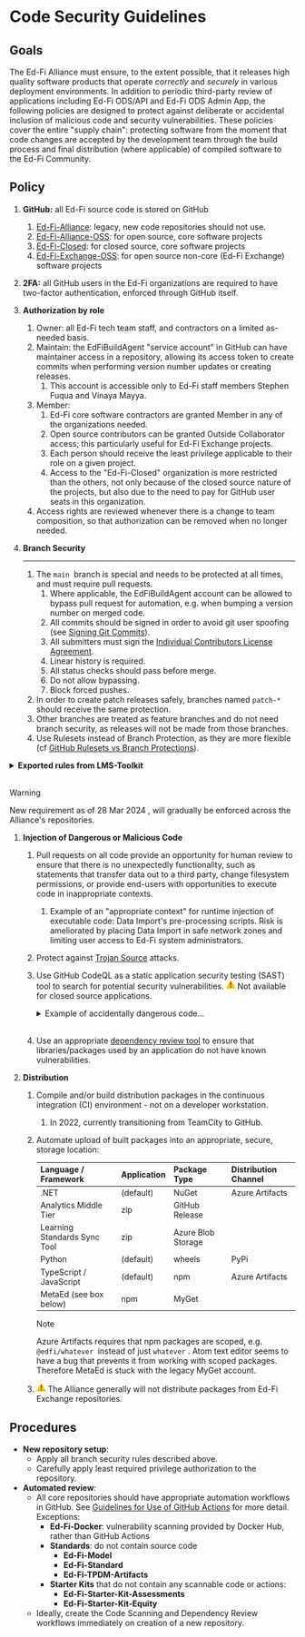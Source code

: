 # Code Security Guidelines

## Goals

The Ed-Fi Alliance must ensure, to the extent possible, that it releases high
quality software products that operate _correctly_ and _securely_ in various
deployment environments. In addition to periodic third-party review of
applications including Ed-Fi ODS/API and Ed-Fi ODS Admin App, the following
policies are designed to protect against deliberate or accidental inclusion of
malicious code and security vulnerabilities. These policies cover the entire
"supply chain": protecting software from the moment that code changes are
accepted by the development team through the build process and final
distribution (where applicable) of compiled software to the Ed-Fi Community.

## Policy

1. **GitHub:** all Ed-Fi source code is stored on GitHub
   1. [Ed-Fi-Alliance](https://github.com/ed-fi-alliance): legacy, new code
      repositories should not use.
   2. [Ed-Fi-Alliance-OSS](https://github.com/Ed-Fi-Alliance-OSS): for open
      source, core software projects
   3. [Ed-Fi-Closed](https://github.com/Ed-Fi-Closed): for closed source, core
      software projects
   4. [Ed-Fi-Exchange-OSS](https://github.com/Ed-Fi-Exchange-OSS): for open
      source non-core (Ed-Fi Exchange) software projects
2. **2FA:** all GitHub users in the Ed-Fi organizations are required to have
   two-factor authentication, enforced through GitHub itself.
3. **Authorization by role**
   1. Owner: all Ed-Fi tech team staff, and contractors on a limited as-needed
      basis.
   2. Maintain: the EdFiBuildAgent "service account" in GitHub can have
      maintainer access in a repository, allowing its access token to create
      commits when performing version number updates or creating releases.
      1. This account is accessible only to Ed-Fi staff members Stephen Fuqua
         and Vinaya Mayya.
   3. Member:
      1. Ed-Fi core software contractors are granted Member in any of the
         organizations needed.
      2. Open source contributors can be granted Outside Collaborator access;
         this particularly useful for Ed-Fi Exchange projects.
      3. Each person should receive the least privilege applicable to their
         role on a given project.
      4. Access to the "Ed-Fi-Closed" organization is more restricted than
         the others, not only because of the closed source nature of the
         projects, but also due to the need to pay for GitHub user seats in
         this organization.
   4. Access rights are reviewed whenever there is a change to team
      composition, so that authorization can be removed when no longer needed.
4. **Branch Security**

   ***

   1. The `main`  branch is special and needs to be protected at all times,
      and must require pull requests.
      1. Where applicable, the EdFiBuildAgent account can be allowed to
         bypass pull request for automation, e.g. when bumping a version
         number on merged code.
      2. All commits should be signed in order to avoid git user spoofing
         (see [Signing Git
         Commits](https://edfi.atlassian.net/wiki/spaces/ETKB/pages/20875476/Signing+Git+Commits)).
      3. All submitters must sign the [Individual Contributors License
         Agreement](https://gist.github.com/EdFiBuildAgent/d68fa602d07505c3682e8258b7dc6fbc).
      4. Linear history is required.
      5. All status checks should pass before merge.
      6. Do not allow bypassing.
      7. Block forced pushes.
   2. In order to create patch releases safely, branches named `patch-*`
      should receive the same protection.
   3. Other branches are treated as feature branches and do not need branch
      security, as releases will not be made from those branches.
   4. Use Rulesets instead of Branch Protection, as they are more flexible
      (cf [GitHub Rulesets vs Branch
      Protections](rulesets-vs-branch-protections.md)).

<details>
  <summary><b>Exported rules from LMS-Toolkit</b></summary>

```json
{
  "id": 580376,
  "name": "main",
  "target": "branch",
  "source_type": "Repository",
  "source": "Ed-Fi-Exchange-OSS/LMS-Toolkit",
  "enforcement": "active",
  "conditions": {
    "ref_name": {
      "exclude": [],
      "include": ["~DEFAULT_BRANCH", "refs/heads/patch-*"]
    }
  },
  "rules": [
    {
      "type": "deletion"
    },
    {
      "type": "non_fast_forward"
    },
    {
      "type": "creation"
    },
    {
      "type": "required_linear_history"
    },
    {
      "type": "required_signatures"
    },
    {
      "type": "pull_request",
      "parameters": {
        "required_approving_review_count": 1,
        "dismiss_stale_reviews_on_push": false,
        "require_code_owner_review": true,
        "require_last_push_approval": true,
        "required_review_thread_resolution": false
      }
    },
    {
      "type": "required_status_checks",
      "parameters": {
        "strict_required_status_checks_policy": false,
        "required_status_checks": [
          {
            "context": "license/cla"
          }
        ]
      }
    }
  ],
  "bypass_actors": []
}
```

</details>
<br>

> [!WARNING]
> New requirement as of 28 Mar 2024 , will gradually be
> enforced across the Alliance's repositories.

1. **Injection of Dangerous or Malicious Code**

   1. Pull requests on all code provide an opportunity for human review to
      ensure that there is no unexpectedly functionality, such as statements
      that transfer data out to a third party, change filesystem permissions,
      or provide end-users with opportunities to execute code in inappropriate
      contexts.
      1. Example of an "appropriate context" for runtime injection of
         executable code: Data Import's pre-processing scripts. Risk is
         ameliorated by placing Data Import in safe network zones and
         limiting user access to Ed-Fi system administrators.
   2. Protect against [Trojan Source](https://trojansource.codes/) attacks.
   3. Use GitHub CodeQL as a static application security testing (SAST) tool
      to search for potential security vulnerabilities.
      ![Warning](../../images/Continuous-Integration/warning.png)
      Not available for closed source applications.
        <details>
        <summary>
            Example of accidentally dangerous code...
        </summary>

      This example comes from the Meadowlark R&D project. In that project, the
      development team has been developing a pure prototype application, and
      the team (which includes this author) relaxed some standards for the
      sake of expediency. However, there is some potential for this code
      "graduate" up to production status - in which case, it better not have
      security vulnerabilities! Here is a vulnerability that CodeQL discovered
      during a GitHub Action workflow run:

        <img src="../../images/Continuous-Integration/image2022-6-2_13-38-9.png">

      Clicking on show paths to drill down...

        <img src="../../images/Continuous-Integration/image2022-6-2_13-38-23.png">

      ![Warning](../../images/Continuous-Integration/warning.png)
      ![Error](../../images/Continuous-Integration/error.png)
      😲 When there's an error connecting to OpenSearch, the entire set of
      connection information gets logged! And this doesn't even have the
      excuse of being a debug setting!
        </details>
        <br>

   4. Use an appropriate [dependency review
      tool](../continuous-integration/dependency-security-automation.md) to
      ensure that libraries/packages used by an application do not have known
      vulnerabilities.

2. **Distribution**

   1. Compile and/or build distribution packages in the continuous integration
      (CI) environment - not on a developer workstation.
      1. In 2022, currently transitioning from TeamCity to GitHub.
   2. Automate upload of built packages into an appropriate, secure, storage
      location:

      | Language / Framework         | Application | Package Type       | Distribution Channel |
      | ---------------------------- | ----------- | ------------------ | -------------------- |
      | ​.NET                        | (default)   | NuGet              | Azure Artifacts​     |
      | Analytics Middle Tier        | zip         | GitHub Release     |
      | Learning Standards Sync Tool | zip         | Azure Blob Storage |
      | Python                       | (default)   | wheels             | PyPi                 |
      | TypeScript / JavaScript      | (default)   | npm                | Azure Artifacts      |
      | MetaEd (see box below)       | npm         | MyGet              |

      > [!NOTE]
      > Azure Artifacts requires that npm packages are scoped, e.g.
      > `@edfi/whatever`  instead of just `whatever` . Atom text editor seems
      > to have a bug that prevents it from working with scoped packages.
      > Therefore MetaEd is stuck with the legacy MyGet account.

   3. ![(warning)](../../images/Continuous-Integration/warning.png)
      The Alliance generally will not distribute packages from Ed-Fi Exchange
      repositories.

## Procedures

- **New repository setup**:
  - Apply all branch security rules described above.
  - Carefully apply least required privilege authorization to the repository.
- **Automated review**:
  - All core repositories should have appropriate automation workflows in
    GitHub. See [Guidelines for Use of GitHub
    Actions](../continuous-integration/guidelines-for-use-of-github-actions.md)
    for more detail. Exceptions:
    - **Ed-Fi-Docker**: vulnerability scanning provided by Docker Hub, rather
      than GitHub Actions
    - **Standards**: do not contain source code
      - **Ed-Fi-Model**
      - **Ed-Fi-Standard**
      - **Ed-Fi-TPDM-Artifacts**
    - **Starter Kits** that do not contain any scannable code or actions:
      - **Ed-Fi-Starter-Kit-Assessments**
      - **Ed-Fi-Starter-Kit-Equity**
  - Ideally, create the Code Scanning and Dependency Review workflows
    immediately on creation of a new repository.
